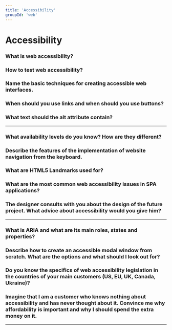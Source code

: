 ```yaml
---
title: 'Accessibility'
groupId: 'web'
---
```


# Accessibility

### What is web accessibility?
### How to test web accessibility?
### Name the basic techniques for creating accessible web interfaces.
### When should you use links and when should you use buttons?
### What text should the alt attribute contain?

---

### What availability levels do you know? How are they different?
### Describe the features of the implementation of website navigation from the keyboard.
### What are HTML5 Landmarks used for?
### What are the most common web accessibility issues in SPA applications?
### The designer consults with you about the design of the future project. What advice about accessibility would you give him?

---

### What is ARIA and what are its main roles, states and properties?
### Describe how to create an accessible modal window from scratch. What are the options and what should I look out for?
### Do you know the specifics of web accessibility legislation in the countries of your main customers (US, EU, UK, Canada, Ukraine)?
### Imagine that I am a customer who knows nothing about accessibility and has never thought about it. Convince me why affordability is important and why I should spend the extra money on it.

---